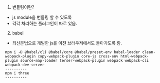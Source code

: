 1. 번들링이란?

- js module을 번들링 할 수 있도록
- 각각 처리하는 플러그인이 따로 있음.

2. babel

- 최신문법으로 개발한 js를 이전 브라우저에서도 돌아가도록 함.

```
npm i -D @babel/cli @babel/core @babel/preset-env babel-loader clean-webpack-plugin copy-webpack-plugin core-js cross-env html-webpack-plugin source-map-loader terser-webpack-plugin webpack webpack-cli webpack-dev-server
----------
npm i three
----------
```
